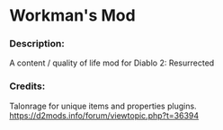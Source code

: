 # Workman's Mod


### Description:
A content / quality of life mod for Diablo 2: Resurrected

### Credits:
Talonrage for unique items and properties plugins. https://d2mods.info/forum/viewtopic.php?t=36394

